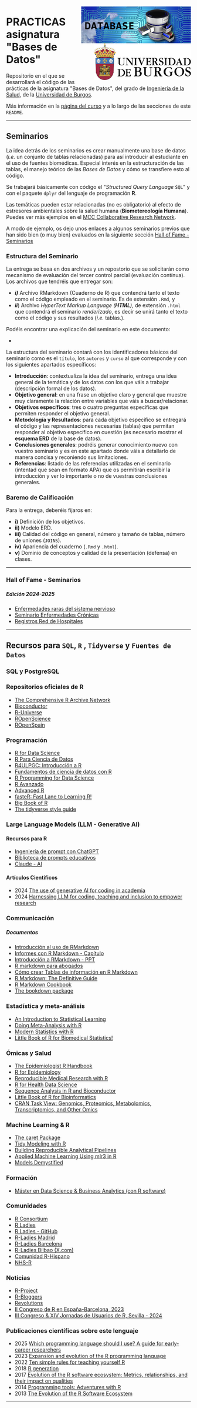 <img src='INPUT/IMAGES/Data_Base_Schema_Pincho_Cajonera.png' align="right" height="100" /> <img src='INPUT/IMAGES/Escudo Color TL.png' align="right" height="100" />
# PRACTICAS asignatura "Bases de Datos" 

Repositorio en el que se desarrollará el código de las prácticas de la asignatura "Bases de Datos", del grado de [Ingeniería de la Salud](https://www.ubu.es/grado-en-ingenieria-de-la-salud), de la [Universidad de Burgos](https://www.ubu.es).

Más información en la [página del curso](https://ubuvirtual.ubu.es/course/view.php?id=13987) y a lo largo de las secciones de este `README`.

***

## Seminarios
La idea detrás de los seminarios es crear manualmente una base de datos (*i.e.* un conjunto de tablas relacionadas) para así introducir al estudiante en el uso de fuentes biomédicas. Especial interés en la estructuración de las tablas, el manejo teórico de las *Bases de Datos* y cómo se transfiere esto al código. 

Se trabajará básicamente con código el "*Structured Query Language* `SQL`" y con el paquete `dplyr` del lenguaje de programación **R**.

Las temáticas pueden estar relacionadas (no es obligatorio) al efecto de estresores ambientales sobre la salud humana (__Biometereología Humana__). Puedes ver más ejemplos en el [MCC Collaborative Research Network](https://mccstudy.lshtm.ac.uk/).

A modo de ejemplo, os dejo unos enlaces a algunos seminarios previos que han sido bien (o muy bien) evaluados en la siguiente sección [Hall of Fame - Seminarios](#hall-of-fame---seminarios)

### Estructura del Seminario
La entrega se basa en dos archivos y un repostorio que se solicitarán como mecanismo de evaluación del tercer control parcial (evaluación contínua). Los archivos que tendréis que entregar son: 

* __*i)*__ Archivo RMarkdown (Cuaderno de R) que contendrá tanto el texto como el código empleado en el seminario. Es de extensión `.Rmd`, y 
* __*ii*__) Archivo *HyperText Markup Language (__HTML__)*, de extensión `.html` que contendrá el seminario *renderizado*, es decir se unirá tanto el texto como el código y sus resultados (*i.e.* tablas.).

Podéis encontrar una explicación del seminario en este documento:
*  []()

La estructura del seminario contará con los identificadores básicos del seminario como es el `título`, los `autores` y `curso` al que corresponde y con los siguientes apartados específicos:

* __Introducción__: contextualiza la idea del seminario, entrega una idea general de la temática y de los datos con los que váis a trabajar (descripción formal de los datos).
* __Objetivo general__: en una frase un objetivo claro y general que muestre muy claramente la relación entre variables que váis a buscar/relacionar.
* __Objetivos específicos__: tres o cuatro preguntas específicas que permiten responder el objetivo general. 
* __Metodología y Resultados__: para cada objetivo específico se entregará el código y las representaciones necesarias (tablas) que permitan responder al objetivo específico en cuestión (es necesario mostrar el **esquema ERD** de la base de datos).
* __Conclusiones generales__: podréis generar conocimiento nuevo con vuestro seminario y es en este apartado donde váis a detallarlo de manera concisa y reconiendo sus limitaciones.
* __Referencias__: listado de las referencias utilizadas en el seminario (intentad que sean en formato APA) que os permitirán escribir la introducción y ver lo importante o no de vuestras conclusiones generales.


### Baremo de Calificación
Para la entrega, deberéis fijaros en: 

*  __i)__ Definición de los objetivos. 
*  __ii)__ Modelo ERD.
*  __iii)__ Calidad del código en general, número y tamaño de tablas, número de uniones (`JOINS`).
*  __iv)__ Apariencia del cuaderno (`.Rmd` y `.html`).
*  __v)__ Dominio de conceptos y calidad de la presentación (defensa) en clases.

***

### Hall of Fame - Seminarios

##### Edición 2024-2025
*  [Enfermedades raras del sistema nervioso](/INPUT/SEMINARIOS/HALL_of_FAME/2024-2025/Enfermedades_raras_sistema_nervioso.html)
*  [Seminario Enfermedades Crónicas]()
*  [Registros Red de Hospitales]()

***
## Recursos para `SQL`, `R` , `Tidyverse` y `Fuentes de Datos`

### SQL y PostgreSQL

### Repositorios oficiales de R
*  [The Comprehensive R Archive Network](https://cran.r-project.org/)
*  [Bioconductor](https://www.bioconductor.org/)
*  [R-Universe](https://r-universe.dev)
*  [ROpenScience](https://ropensci.org/)
*  [ROpenSpain](https://ropenspain.es/)

### Programación
*  [R for Data Science](https://r4ds.hadley.nz/)
*  [R Para Ciencia de Datos](https://es.r4ds.hadley.nz/)
*  [R4ULPGC: Introducción a R](https://estadistica-dma.ulpgc.es/cursoR4ULPGC/index.html)
*  [Fundamentos de ciencia de datos con R](https://cdr-book.github.io/index.html)
*  [R Programming for Data Science](https://bookdown.org/rdpeng/rprogdatascience/)
*  [R Avanzado](https://davidrsch.github.io/adv-res/)
*  [Advanced R](https://adv-r.hadley.nz/)
*  [fasteR: Fast Lane to Learning R!](https://github.com/matloff/fasteR)
*  [Big Book of R](https://www.bigbookofr.com/)
*  [The tidyverse style guide](https://style.tidyverse.org/index.html)

### Large Language Models (LLM - Generative AI)

#### Recursos para R
*  [Ingeniería de prompt con ChatGPT](https://www.promptingguide.ai/es/models/chatgpt)
*  [Biblioteca de prompts educativos](https://eduprompts.tiddlyhost.com)
*  [Claude - AI](https://claude.ai/new)

  
#### Artículos Científicos
*  2024  [The use of generative AI for coding in academia](https://besjournals.onlinelibrary.wiley.com/doi/10.1111/2041-210X.14454)
*  2024  [Harnessing LLM for coding, teaching and inclusion to empower research](https://besjournals.onlinelibrary.wiley.com/doi/10.1111/2041-210X.14325)

### Communicación

##### Documentos
*  [Introducción al uso de RMarkdown](https://bookdown.org/gboccardo/manual-ED-UCH/introduccion-al-uso-de-rmarkdown-para-la-compilacion-de-resultados-de-rstudio-en-diferentes-formatos.html)
*  [Informes con R Markdown - Capítulo](https://epirhandbook.com/es/new_pages/rmarkdown.es.html)
*  [Introducción a RMarkdown - PPT](https://mpaulacaldas.github.io/r-ladies-rmarkdown/#1)
*  [R markdown para abogados](https://bookdown.org/marcoyel21/r_markdown_abogados/)
*  [Cómo crear Tablas de información en R Markdown](http://destio.us.es/calvo/Qficheros/ComoCrearTablasRMarkdown_PedroLuque_2019Sep_librodigital.pdf)
*  [R Markdown: The Definitive Guide](https://bookdown.org/yihui/rmarkdown/)
*  [R Markdown Cookbook](https://bookdown.org/yihui/rmarkdown-cookbook/)
*  [The bookdown package](https://bookdown.org/)

### Estadística y meta-análisis
*  [An Introduction to Statistical Learning](https://www.statlearning.com/)
*  [Doing Meta-Analysis with R](https://bookdown.org/MathiasHarrer/Doing_Meta_Analysis_in_R/)
*  [Modern Statistics with R](https://www.modernstatisticswithr.com/)
*  [Little Book of R for Biomedical Statistics!](https://a-little-book-of-r-for-biomedical-statistics.readthedocs.io/en/latest/)

### Ómicas y Salud
*  [The Epidemiologist R Handbook](https://epirhandbook.com/en/)
*  [R for Epidemiology](https://www.r4epi.com/)
*  [Reproducible Medical Research with R](https://bookdown.org/pdr_higgins/rmrwr/)
*  [R for Health Data Science](https://argoshare.is.ed.ac.uk/healthyr_book/)
*  [Sequence Analysis in R and Bioconductor](https://girke.bioinformatics.ucr.edu/GEN242/tutorials/rsequences/rsequences/)
*  [Little Book of R for Bioinformatics](https://a-little-book-of-r-for-bioinformatics.readthedocs.io/en/latest/)
*  [CRAN Task View: Genomics, Proteomics, Metabolomics, Transcriptomics, and Other Omics](https://cran.r-project.org/web/views/Omics.html)

### Machine Learning & R
*  [The caret Package](https://topepo.github.io/caret/index.html)
*  [Tidy Modeling with R](https://www.tmwr.org/)
*  [Building Reproducible Analytical Pipelines](https://rap4mads.eu/)
*  [Applied Machine Learning Using mlr3 in R](https://mlr3book.mlr-org.com/)
*  [Models Demystified](https://m-clark.github.io/book-of-models/)

### Formación
*  [Máster en Data Science & Business Analytics (con R software)](https://blog.uclm.es/tp-mbsba/)

### Comunidades
*  [R Consortium](https://www.r-consortium.org/)
*  [R Ladies](https://rladies.org/)
*  [R Ladies - GitHub](https://github.com/rladies)
*  [R-Ladies Madrid](https://github.com/rladies/meetup-presentations_madrid)
*  [R-Ladies Barcelona](https://github.com/rladies/meetup-presentations_barcelona)
*  [R-Ladies Bilbao (X.com)](https://twitter.com/RLadiesBIO)
*  [Comunidad R-Hispano](http://r-es.org/)
*  [NHS-R](https://nhsrcommunity.com/)

### Noticias 
*  [R-Project](https://www.r-project.org/)
*  [R-Bloggers](https://www.r-bloggers.com/)
*  [Revolutions](https://blog.revolutionanalytics.com/)
*  [II Congreso de R en España-Barcelona, 2023](https://eventum.upf.edu/101896/programme/ii-conference-of-r-and-xiii-workshop-for-r-users.html)
*  [III Congreso & XIV Jornadas de Usuarios de R, Sevilla - 2024](https://www.imus.us.es/congresos/IIIRqueR/)

### Publicaciones científicas sobre este lenguaje
*  2025 [Which programming language should I use? A guide for early-career researchers](https://www.nature.com/articles/d41586-025-01241-6)
*  2023 [Expansion and evolution of the R programming language](https://royalsocietypublishing.org/doi/10.1098/rsos.221550)
*  2022 [Ten simple rules for teaching yourself R](https://journals.plos.org/ploscompbiol/article?id=10.1371/journal.pcbi.1010372)
*  2018 [R generation](https://rss.onlinelibrary.wiley.com/doi/full/10.1111/j.1740-9713.2018.01169.x)
*  2017 [Evolution of the R software ecosystem: Metrics, relationships, and their impact on qualities](https://www.sciencedirect.com/science/article/pii/S0164121217301371)
*  2014 [Programming tools: Adventures with R](https://www.nature.com/articles/517109a)
*  2013 [The Evolution of the R Software Ecosystem](https://ieeexplore.ieee.org/document/6498472)

***

